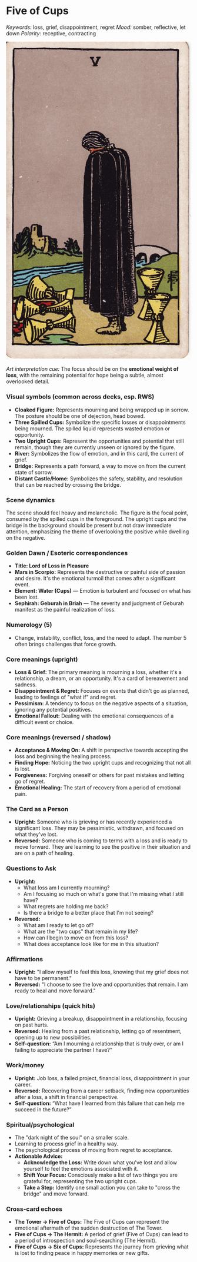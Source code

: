 # Five of Cups

*Keywords:* loss, grief, disappointment, regret
*Mood:* somber, reflective, let down
*Polarity:* receptive, contracting

![Five of Cups](cups_05.jpg)

*Art interpretation cue:* The focus should be on the **emotional weight of loss**, with the remaining potential for hope being a subtle, almost overlooked detail.

### Visual symbols (common across decks, esp. RWS)

*   **Cloaked Figure:** Represents mourning and being wrapped up in sorrow. The posture should be one of dejection, head bowed.
*   **Three Spilled Cups:** Symbolize the specific losses or disappointments being mourned. The spilled liquid represents wasted emotion or opportunity.
*   **Two Upright Cups:** Represent the opportunities and potential that still remain, though they are currently unseen or ignored by the figure.
*   **River:** Symbolizes the flow of emotion, and in this card, the current of grief.
*   **Bridge:** Represents a path forward, a way to move on from the current state of sorrow.
*   **Distant Castle/Home:** Symbolizes the safety, stability, and resolution that can be reached by crossing the bridge.

### Scene dynamics

The scene should feel heavy and melancholic. The figure is the focal point, consumed by the spilled cups in the foreground. The upright cups and the bridge in the background should be present but not draw immediate attention, emphasizing the theme of overlooking the positive while dwelling on the negative.

### Golden Dawn / Esoteric correspondences

*   **Title: Lord of Loss in Pleasure**
*   **Mars in Scorpio:** Represents the destructive or painful side of passion and desire. It's the emotional turmoil that comes after a significant event.
*   **Element: Water (Cups)** — Emotion is turbulent and focused on what has been lost.
*   **Sephirah: Geburah in Briah** — The severity and judgment of Geburah manifest as the painful realization of loss.

### Numerology (5)

*   Change, instability, conflict, loss, and the need to adapt. The number 5 often brings challenges that force growth.

### Core meanings (upright)

*   **Loss & Grief:** The primary meaning is mourning a loss, whether it's a relationship, a dream, or an opportunity. It's a card of bereavement and sadness.
*   **Disappointment & Regret:** Focuses on events that didn't go as planned, leading to feelings of "what if" and regret.
*   **Pessimism:** A tendency to focus on the negative aspects of a situation, ignoring any potential positives.
*   **Emotional Fallout:** Dealing with the emotional consequences of a difficult event or choice.

### Core meanings (reversed / shadow)

*   **Acceptance & Moving On:** A shift in perspective towards accepting the loss and beginning the healing process.
*   **Finding Hope:** Noticing the two upright cups and recognizing that not all is lost.
*   **Forgiveness:** Forgiving oneself or others for past mistakes and letting go of regret.
*   **Emotional Healing:** The start of recovery from a period of emotional pain.

### The Card as a Person

*   **Upright:** Someone who is grieving or has recently experienced a significant loss. They may be pessimistic, withdrawn, and focused on what they've lost.
*   **Reversed:** Someone who is coming to terms with a loss and is ready to move forward. They are learning to see the positive in their situation and are on a path of healing.

### Questions to Ask

*   **Upright:**
    *   What loss am I currently mourning?
    *   Am I focusing so much on what's gone that I'm missing what I still have?
    *   What regrets are holding me back?
    *   Is there a bridge to a better place that I'm not seeing?
*   **Reversed:**
    *   What am I ready to let go of?
    *   What are the "two cups" that remain in my life?
    *   How can I begin to move on from this loss?
    *   What does acceptance look like for me in this situation?

### Affirmations

*   **Upright:** "I allow myself to feel this loss, knowing that my grief does not have to be permanent."
*   **Reversed:** "I choose to see the love and opportunities that remain. I am ready to heal and move forward."

### Love/relationships (quick hits)

*   **Upright:** Grieving a breakup, disappointment in a relationship, focusing on past hurts.
*   **Reversed:** Healing from a past relationship, letting go of resentment, opening up to new possibilities.
*   **Self-question:** “Am I mourning a relationship that is truly over, or am I failing to appreciate the partner I have?”

### Work/money

*   **Upright:** Job loss, a failed project, financial loss, disappointment in your career.
*   **Reversed:** Recovering from a career setback, finding new opportunities after a loss, a shift in financial perspective.
*   **Self-question:** “What have I learned from this failure that can help me succeed in the future?”

### Spiritual/psychological

*   The "dark night of the soul" on a smaller scale.
*   Learning to process grief in a healthy way.
*   The psychological process of moving from regret to acceptance.
*   **Actionable Advice:**
    *   **Acknowledge the Loss:** Write down what you've lost and allow yourself to feel the emotions associated with it.
    *   **Shift Your Focus:** Consciously make a list of two things you are grateful for, representing the two upright cups.
    *   **Take a Step:** Identify one small action you can take to "cross the bridge" and move forward.

### Cross-card echoes

*   **The Tower → Five of Cups:** The Five of Cups can represent the emotional aftermath of the sudden destruction of The Tower.
*   **Five of Cups → The Hermit:** A period of grief (Five of Cups) can lead to a period of introspection and soul-searching (The Hermit).
*   **Five of Cups → Six of Cups:** Represents the journey from grieving what is lost to finding peace in happy memories or new gifts.

